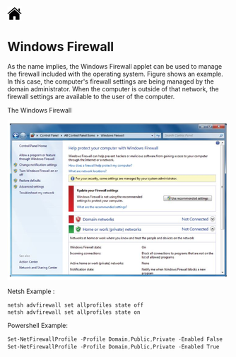 [![Home](/img/home.jpg)](1.6_OS_win_ControlPanel.md)

# Windows Firewall

As the name implies, the Windows Firewall applet can be used to manage the firewall
included with the operating system. Figure shows an example. In this case, the
computer's firewall settings are being managed by the domain administrator. When the
computer is outside of that network, the firewall settings are available to the user of the
computer.

The Windows Firewall

![Home](/img/f1.6_CP_firewall.jpg)


Netsh Example :

```dos
netsh advfirewall set allprofiles state off
netsh advfirewall set allprofiles state on
```

Powershell Example:

```powershell
Set-NetFirewallProfile -Profile Domain,Public,Private -Enabled False
Set-NetFirewallProfile -Profile Domain,Public,Private -Enabled True
```

